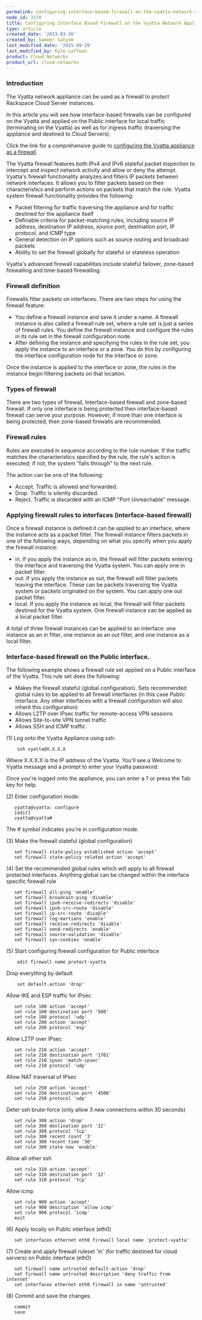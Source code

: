 ```yaml
---
permalink: configuring-interface-based-firewall-on-the-vyatta-network-appliance/
node_id: 3370
title: Configuring Interface Based Firewall on the Vyatta Network Appliance
type: article
created_date: '2013-03-26'
created_by: Sameer Satyam
last_modified_date: '2015-09-29'
last_modified_by: Kyle Laffoon
product: Cloud Networks
product_url: cloud-networks
---
```


### Introduction

The Vyatta network appliance can be used as a firewall to protect
Rackspace Cloud Server instances.

In this article you will see how interface-based firewalls can be
configured on the Vyatta and applied on the Public interface for local
traffic (terminating on the Vyatta) as well as for ingress traffic
(traversing the appliance and destined to Cloud Servers).

Click the link for a comprehensive guide to [configuring the Vyatta appliance as a firewall](https://54712289bdd910def82d-5cc7866f7aae0a382278b5bce7412a4a.ssl.cf1.rackcdn.com/Vyatta-Firewall_6.5R1_v01.pdf).

The Vyatta firewall features both IPv4 and IPv6 stateful packet
inspection to intercept and inspect network activity and allow or deny
the attempt. Vyatta's firewall functionality analyzes and filters IP
packets between network interfaces. It allows you to filter packets
based on their characteristics and perform actions on packets that match
the rule. Vyatta system firewall functionality provides the following:

-   Packet filtering for traffic traversing the appliance and for
    traffic destined for the appliance itself
-   Definable criteria for packet-matching rules, including source IP
    address, destination IP address, source port, destination port, IP
    protocol, and ICMP type
-   General detection on IP options such as source routing and broadcast
    packets
-   Ability to set the firewall globally for stateful or stateless
    operation

Vyatta's advanced firewall capabilities include stateful failover,
zone-based firewalling and time-based firewalling.

### Firewall definition

Firewalls filter packets on interfaces. There are two steps for using
the firewall feature:

-   You define a firewall instance and save it under a name. A firewall
    instance is also called a firewall rule set, where a rule set is
    just a series of firewall rules. You define the firewall instance
    and configure the rules in its rule set in the
    firewall configuration node.
-   After defining the instance and specifying the rules in the rule
    set, you apply the instance to an interface or a zone. You do this
    by configuring the interface configuration node for the interface
    or zone.

Once the instance is applied to the interface or zone, the rules in the
instance begin filtering packets on that location.

### Types of firewall

There are two types of firewall, Interface-based firewall and zone-based
firewall. If only one interface is being protected then interface-based
firewall can serve your purpose. However, if more than one interface is
being protected, then zone-based firewalls are recommended.

### Firewall rules

Rules are executed in sequence according to the rule number. If the
traffic matches the characteristics specified by the rule, the rule's
action is executed; if not, the system "falls through" to the next rule.

The action can be one of the following:

-   Accept. Traffic is allowed and forwarded.
-   Drop. Traffic is silently discarded.
-   Reject. Traffic is discarded with an ICMP "Port
    Unreachable" message.

### Applying firewall rules to interfaces (interface-based firewall)

Once a firewall instance is defined it can be applied to an interface,
where the instance acts as a packet filter. The firewall instance
filters packets in one of the following ways, depending on what you
specify when you apply the firewall instance:

-   in. If you apply the instance as in, the firewall will filter
    packets entering the interface and traversing the Vyatta system. You
    can apply one in packet filter.
-   out. If you apply the instance as out, the firewall will filter
    packets leaving the interface. These can be packets traversing the
    Vyatta system or packets originated on the system. You can apply one
    out packet filter.
-   local. If you apply the instance as local, the firewall will filter
    packets destined for the Vyatta system. One firewall instance can be
    applied as a local packet filter.

A total of three firewall instances can be applied to an interface: one
instance as an in filter, one instance as an out filter, and one
instance as a local filter.

### Interface-based firewall on the Public interface.

The following example shows a firewall rule set applied on a Public
interface of the Vyatta. This rule set does the following:

-   Makes the firewall stateful (global configuration). Sets recommended
    global rules to be applied to all firewall interfaces (in this case
    Public interface. Any other interfaces with a firewall configuration
    will also inherit this configuration)
-   Allows L2TP over IPsec traffic for remote-access VPN sessions
-   Allows Site-to-site VPN tunnel traffic
-   Allows SSH and ICMP traffic


(1) Log onto the Vyatta Appliance using ssh:

        ssh vyatta@X.X.X.X

  Where X.X.X.X is the IP address of the Vyatta. You'll see a Welcome to
Vyatta message and a prompt to enter your Vyatta password.

  Once you're logged onto the appliance, you can enter a ? or press the
Tab key for help.

(2) Enter configuration mode:

       vyatta@vyatta: configure
       [edit]
       vyatta@vyatta#

  The \# symbol indicates you're in configuration mode.

(3) Make the firewall stateful (global configuration)

       set firewall state-policy established action 'accept'
       set firewall state-policy related action 'accept'

(4) Set the recommended global rules which will apply to all firewall
protected interfaces. Anything global can be changed within the
interface specific firewall rule

       set firewall all-ping 'enable'
       set firewall broadcast-ping 'disable'
       set firewall ipv6-receive-redirects 'disable'
       set firewall ipv6-src-route 'disable'
       set firewall ip-src-route 'disable'
       set firewall log-martians 'enable'
       set firewall receive-redirects 'disable'
       set firewall send-redirects 'enable'
       set firewall source-validation 'disable'
       set firewall syn-cookies 'enable'

(5) Start configuring firewall configuration for Public interface

        edit firewall name protect-vyatta

  Drop everything by default

        set default-action 'drop'

  Allow IKE and ESP traffic for IPsec

       set rule 100 action 'accept'
       set rule 100 destination port '500'
       set rule 100 protocol 'udp'
       set rule 200 action 'accept'
       set rule 200 protocol 'esp'

  Allow L2TP over IPsec

       set rule 210 action 'accept'
       set rule 210 destination port '1701'
       set rule 210 ipsec 'match-ipsec'
       set rule 210 protocol 'udp'

  Allow NAT traversal of IPsec

       set rule 250 action 'accept'
       set rule 250 destination port '4500'
       set rule 250 protocol 'udp'

  Deter ssh brute-force (only allow 3 new connections within 30 seconds)

       set rule 300 action 'drop'
       set rule 300 destination port '22'
       set rule 300 protocol 'tcp'
       set rule 300 recent count '3'
       set rule 300 recent time '30'
       set rule 300 state new 'enable'

  Allow all other ssh

       set rule 310 action 'accept'
       set rule 310 destination port '22'
       set rule 310 protocol 'tcp'

  Allow icmp

       set rule 900 action 'accept'
       set rule 900 description 'allow icmp'
       set rule 900 protocol 'icmp'
       exit

(6) Apply locally on Public interface (eth0)

       set interfaces ethernet eth0 firewall local name 'protect-vyatta'

(7) Create and apply firewall ruleset 'in' (for traffic destined for
cloud servers) on Public interface (eth0)

       set firewall name untrusted default-action 'drop'
       set firewall name untrusted description 'deny traffic from internet'
       set interfaces ethernet eth0 firewall in name 'untrusted'

(8) Commit and save the changes.

       commit
       save
